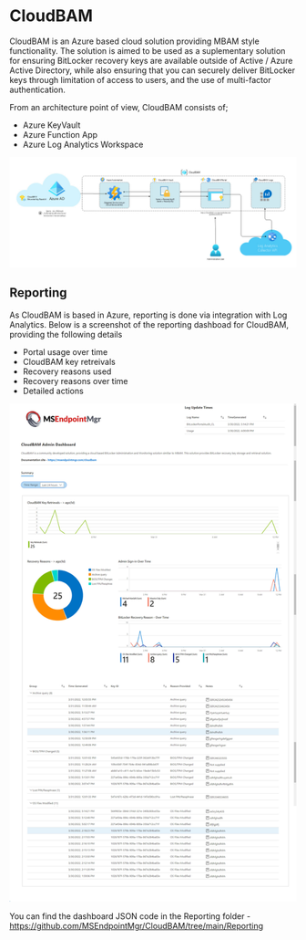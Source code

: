 # CloudBAM
CloudBAM is an Azure based cloud solution providing MBAM style functionality. The solution is aimed to be used as a suplementary solution for ensuring BitLocker recovery keys are available outside of Active / Azure Active Directory, while also ensuring that you can securely deliver BitLocker keys through limitation of access to users, and the use of multi-factor authentication.

From an architecture point of view, CloudBAM consists of;

- Azure KeyVault
- Azure Function App
- Azure Log Analytics Workspace

![alt text](https://github.com/MSEndpointMgr/CloudBAM/blob/main/Screenshots/CloudBAMArchitecture.jpg)

## Reporting ## 
As CloudBAM is based in Azure, reporting is done via integration with Log Analytics. Below is a screenshot of the reporting dashboad for CloudBAM, providing the following details

- Portal usage over time
- CloudBAM key retreivals 
- Recovery reasons used
- Recovery reasons over time
- Detailed actions

![alt text](https://github.com/MSEndpointMgr/CloudBAM/blob/main/Screenshots/Screenshot.jpg)

You can find the dashboard JSON code in the Reporting folder - https://github.com/MSEndpointMgr/CloudBAM/tree/main/Reporting

